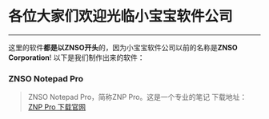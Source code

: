 # 各位大家们欢迎光临**小宝宝软件公司**
---
这里的软件**都是以ZNSO开头**的，因为小宝宝软件公司以前的名称是**ZNSO Corporation**!
以下是我们制作出来的软件：
### ZNSO Notepad Pro
> ZNSO Notepad Pro，简称ZNP Pro。这是一个专业的笔记
> 下载地址：[ZNP Pro 下载官网](https://github.com/BB-Software-Corporation/ZNSO-Notepad-Pro)
